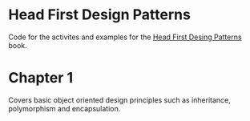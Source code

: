 # Head First Design Patterns

Code for the activites and examples for the [Head First Desing Patterns](https://www.amazon.com/Head-First-Design-Patterns-Object-Oriented/dp/149207800X/ref=asc_df_149207800X?mcid=51e1c42cb861311ba1c0a27f80cbaa74&hvocijid=15682931729129359630-149207800X-&hvexpln=73&tag=hyprod-20&linkCode=df0&hvadid=730434177080&hvpos=&hvnetw=g&hvrand=15682931729129359630&hvpone=&hvptwo=&hvqmt=&hvdev=c&hvdvcmdl=&hvlocint=&hvlocphy=9003679&hvtargid=pla-2281435179578&psc=1) book.

# Chapter 1
Covers basic object oriented design principles such as inheritance, polymorphism and encapsulation.